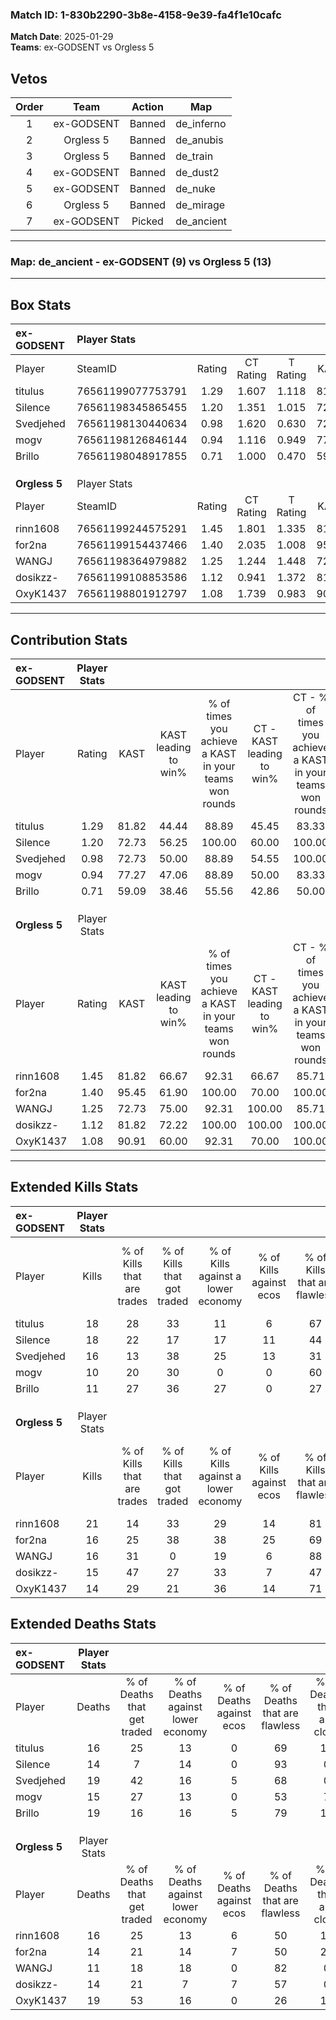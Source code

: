 ### Match ID: 1-830b2290-3b8e-4158-9e39-fa4f1e10cafc  
**Match Date**: 2025-01-29  
**Teams**: ex-GODSENT vs Orgless 5  

## Vetos  

| Order | Team | Action | Map |
| :---: | :--: | :----: | --- |
| 1 | ex-GODSENT | Banned | de_inferno |
| 2 | Orgless 5 | Banned | de_anubis |
| 3 | Orgless 5 | Banned | de_train |
| 4 | ex-GODSENT | Banned | de_dust2 |
| 5 | ex-GODSENT | Banned | de_nuke |
| 6 | Orgless 5 | Banned | de_mirage |
| 7 | ex-GODSENT | Picked | de_ancient |

---  

### **Map**: de_ancient - ex-GODSENT (9) vs Orgless 5 (13)  
---  

## Box Stats  

| **ex-GODSENT** | Player Stats      |        |           |          |       |       |       |         |        |      |     |
| :- | :- | :-: | :-: | :-: | :-: | :-: | :-: | :-: | :-: | :-: | :-: |
| Player         | SteamID           | Rating | CT Rating | T Rating | KAST  |  ADR  | Kills | Assists | Deaths | K/D  | HS% |
| titulus        | 76561199077753791 |  1.29  |   1.607   |  1.118   | 81.82 | 86.8  |  18   |    7    |   16   | 1.13 | 61  |
| Silence        | 76561198345865455 |  1.20  |   1.351   |  1.015   | 72.73 | 70.1  |  18   |    3    |   14   | 1.29 | 11  |
| Svedjehed      | 76561198130440634 |  0.98  |   1.620   |  0.630   | 72.73 | 64.5  |  16   |    2    |   19   | 0.84 | 56  |
| mogv           | 76561198126846144 |  0.94  |   1.116   |  0.949   | 77.27 | 74.4  |  10   |   11    |   15   | 0.67 | 50  |
| Brillo         | 76561198048917855 |  0.71  |   1.000   |  0.470   | 59.09 | 67.0  |  11   |    7    |   19   | 0.58 | 27  |
|                |                   |        |           |          |       |       |       |         |        |      |     |
|                |                   |        |           |          |       |       |       |         |        |      |     |
|                |                   |        |           |          |       |       |       |         |        |      |     |
| **Orgless 5**  | Player Stats      |        |           |          |       |       |       |         |        |      |     |
| Player         | SteamID           | Rating | CT Rating | T Rating | KAST  |  ADR  | Kills | Assists | Deaths | K/D  | HS% |
| rinn1608       | 76561199244575291 |  1.45  |   1.801   |  1.335   | 81.82 | 102.4 |  21   |    5    |   16   | 1.31 | 42  |
| for2na         | 76561199154437466 |  1.40  |   2.035   |  1.008   | 95.45 | 93.9  |  16   |   11    |   14   | 1.14 | 31  |
| WANGJ          | 76561198364979882 |  1.25  |   1.244   |  1.448   | 72.73 | 80.4  |  16   |    8    |   11   | 1.45 | 37  |
| dosikzz-       | 76561199108853586 |  1.12  |   0.941   |  1.372   | 81.82 | 63.6  |  15   |    2    |   14   | 1.07 | 53  |
| OxyK1437       | 76561198801912797 |  1.08  |   1.739   |  0.983   | 90.91 | 74.0  |  14   |    7    |   19   | 0.74 | 57  |
---  

## Contribution Stats  

| **ex-GODSENT** | Player Stats |       |                      |                                                        |                           |                                                             |                          |                                                            |
| :- | :-: | :-: | :-: | :-: | :-: | :-: | :-: | :-: |
| Player         |    Rating    | KAST  | KAST leading to win% | % of times you achieve a KAST in your teams won rounds | CT - KAST leading to win% | CT - % of times you achieve a KAST in your teams won rounds | T - KAST leading to win% | T - % of times you achieve a KAST in your teams won rounds |
| titulus        |     1.29     | 81.82 |        44.44         |                         88.89                          |           45.45           |                            83.33                            |          42.86           |                           100.00                           |
| Silence        |     1.20     | 72.73 |        56.25         |                         100.00                         |           60.00           |                           100.00                            |          50.00           |                           100.00                           |
| Svedjehed      |     0.98     | 72.73 |        50.00         |                         88.89                          |           54.55           |                           100.00                            |          40.00           |                           66.67                            |
| mogv           |     0.94     | 77.27 |        47.06         |                         88.89                          |           50.00           |                            83.33                            |          42.86           |                           100.00                           |
| Brillo         |     0.71     | 59.09 |        38.46         |                         55.56                          |           42.86           |                            50.00                            |          33.33           |                           66.67                            |
|                |              |       |                      |                                                        |                           |                                                             |                          |                                                            |
|                |              |       |                      |                                                        |                           |                                                             |                          |                                                            |
|                |              |       |                      |                                                        |                           |                                                             |                          |                                                            |
| **Orgless 5**  | Player Stats |       |                      |                                                        |                           |                                                             |                          |                                                            |
| Player         |    Rating    | KAST  | KAST leading to win% | % of times you achieve a KAST in your teams won rounds | CT - KAST leading to win% | CT - % of times you achieve a KAST in your teams won rounds | T - KAST leading to win% | T - % of times you achieve a KAST in your teams won rounds |
| rinn1608       |     1.45     | 81.82 |        66.67         |                         92.31                          |           66.67           |                            85.71                            |          66.67           |                           100.00                           |
| for2na         |     1.40     | 95.45 |        61.90         |                         100.00                         |           70.00           |                           100.00                            |          54.55           |                           100.00                           |
| WANGJ          |     1.25     | 72.73 |        75.00         |                         92.31                          |          100.00           |                            85.71                            |          60.00           |                           100.00                           |
| dosikzz-       |     1.12     | 81.82 |        72.22         |                         100.00                         |          100.00           |                           100.00                            |          54.55           |                           100.00                           |
| OxyK1437       |     1.08     | 90.91 |        60.00         |                         92.31                          |           70.00           |                           100.00                            |          50.00           |                           83.33                            |
---  

## Extended Kills Stats  

| **ex-GODSENT** | Player Stats |                            |                            |                                    |                         |                              |                                 |                                       |                    |           |
| :- | :-: | :-: | :-: | :-: | :-: | :-: | :-: | :-: | :-: | :-: |
| Player         |    Kills     | % of Kills that are trades | % of Kills that got traded | % of Kills against a lower economy | % of Kills against ecos | % of Kills that are flawless | % of Kills that are close duels | % of Kills that are assisted by flash | Pistol Round Kills | AWP Kills |
| titulus        |      18      |             28             |             33             |                 11                 |            6            |              67              |               17                |                   6                   |         0          |     1     |
| Silence        |      18      |             22             |             17             |                 17                 |           11            |              44              |                6                |                   6                   |         8          |     0     |
| Svedjehed      |      16      |             13             |             38             |                 25                 |           13            |              31              |               13                |                   6                   |         0          |     1     |
| mogv           |      10      |             20             |             30             |                 0                  |            0            |              60              |               20                |                  10                   |         0          |     0     |
| Brillo         |      11      |             27             |             36             |                 27                 |            0            |              27              |                0                |                   0                   |         0          |     2     |
|                |              |                            |                            |                                    |                         |                              |                                 |                                       |                    |           |
|                |              |                            |                            |                                    |                         |                              |                                 |                                       |                    |           |
|                |              |                            |                            |                                    |                         |                              |                                 |                                       |                    |           |
| **Orgless 5**  | Player Stats |                            |                            |                                    |                         |                              |                                 |                                       |                    |           |
| Player         |    Kills     | % of Kills that are trades | % of Kills that got traded | % of Kills against a lower economy | % of Kills against ecos | % of Kills that are flawless | % of Kills that are close duels | % of Kills that are assisted by flash | Pistol Round Kills | AWP Kills |
| rinn1608       |      21      |             14             |             33             |                 29                 |           14            |              81              |                0                |                   5                   |         0          |     4     |
| for2na         |      16      |             25             |             38             |                 38                 |           25            |              69              |                0                |                   0                   |         1          |     2     |
| WANGJ          |      16      |             31             |             0              |                 19                 |            6            |              88              |                6                |                   0                   |         3          |     3     |
| dosikzz-       |      15      |             47             |             27             |                 33                 |            7            |              47              |               20                |                  13                   |         0          |     1     |
| OxyK1437       |      14      |             29             |             21             |                 36                 |           14            |              71              |                7                |                   0                   |         0          |     0     |
## Extended Deaths Stats  

| **ex-GODSENT** | Player Stats |                             |                                   |                          |                               |                            |                           |               |
| :- | :-: | :-: | :-: | :-: | :-: | :-: | :-: | :-: |
| Player         |    Deaths    | % of Deaths that get traded | % of Deaths against lower economy | % of Deaths against ecos | % of Deaths that are flawless | % of Deaths that are close | % of Deaths while blinded | Deaths to AWP |
| titulus        |      16      |             25              |                13                 |            0             |              69               |             13             |             0             |       1       |
| Silence        |      14      |              7              |                14                 |            0             |              93               |             0              |             0             |       1       |
| Svedjehed      |      19      |             42              |                16                 |            5             |              68               |             0              |            11             |       1       |
| mogv           |      15      |             27              |                13                 |            0             |              53               |             7              |             7             |       0       |
| Brillo         |      19      |             16              |                16                 |            5             |              79               |             11             |             0             |       1       |
|                |              |                             |                                   |                          |                               |                            |                           |               |
|                |              |                             |                                   |                          |                               |                            |                           |               |
|                |              |                             |                                   |                          |                               |                            |                           |               |
| **Orgless 5**  | Player Stats |                             |                                   |                          |                               |                            |                           |               |
| Player         |    Deaths    | % of Deaths that get traded | % of Deaths against lower economy | % of Deaths against ecos | % of Deaths that are flawless | % of Deaths that are close | % of Deaths while blinded | Deaths to AWP |
| rinn1608       |      16      |             25              |                13                 |            6             |              50               |             19             |             6             |       2       |
| for2na         |      14      |             21              |                14                 |            7             |              50               |             21             |             7             |       1       |
| WANGJ          |      11      |             18              |                18                 |            0             |              82               |             0              |             0             |       3       |
| dosikzz-       |      14      |             21              |                 7                 |            7             |              57               |             0              |            14             |       2       |
| OxyK1437       |      19      |             53              |                16                 |            0             |              26               |             11             |             0             |       0       |
